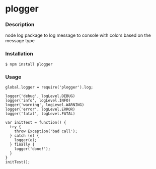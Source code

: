# plogger

### Description

node log package to log message to console with colors based on the message type

### Installation

```
$ npm install plogger
```

### Usage

```
global.logger = require('plogger').log;

logger('debug', logLevel.DEBUG)
logger('info', logLevel.INFO)
logger('warning', logLevel.WARNING)
logger('error', logLevel.ERROR)
logger('fatal', logLevel.FATAL)

var initTest = function() {
  try {
    throw Exception('bad call');
  } catch (e) {
    logger(e);
  } finally {
    logger('done!');
  }
}
initTest();
```

